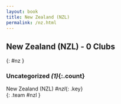 ```yaml
---
layout: book
title: New Zealand (NZL)
permalink: /nz.html
---
```


## New Zealand (NZL) - 0 Clubs
{: #nz }









### Uncategorized _(1)_{:.count}

New Zealand  (NZL)  _#nzl_{: .key} <br>
{: .team #nzl }


 
